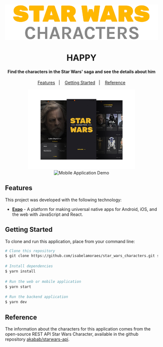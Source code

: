 <h1 align="center">
  <br>
    <img src="https://github.com/isabelamoraes/star_wars_characters/blob/main/demo/logo.jpg?raw=true" alt="Star Wars Characters">
  <br>
  <br>
  HAPPY
</h1>

<h4 align="center">
  Find the characters in the Star Wars' saga and see the details about him
</h4>

<p align="center">
  <a href="#features">Features</a>&nbsp;&nbsp;&nbsp;|&nbsp;&nbsp;&nbsp;
  <a href="#getting-started">Getting Started</a>&nbsp;&nbsp;&nbsp;|&nbsp;&nbsp;&nbsp;
  <a href="#reference">Reference</a>
</p>

<p align="center">
  <img alt="Screens Demo" src="https://raw.githubusercontent.com/isabelamoraes/star_wars_characters/main/demo/star_wars_characters_web.jpg" width="70%">
  <img alt="Mobile Application Demo" src="https://github.com/isabelamoraes/star_wars_characters/blob/main/demo/star_wars_characters.gif?raw=true" width="23%">
</p>

## Features

This project was developed with the following technology:

-  **[Expo](https://expo.io/)** - A platform for making universal native apps for Android, iOS, and the web with JavaScript and React.

## Getting Started

To clone and run this application, place from your command line:

```bash
# Clone this repository
$ git clone https://github.com/isabelamoraes/star_wars_characters.git star_wars_characters

# Install dependencies
$ yarn install

# Run the web or mobile application
$ yarn start

# Run the backend application
$ yarn dev

```

## Reference

The information about the characters for this application comes from the open-source REST API Star Wars Character, available in the github repository [akabab/starwars-api](https://github.com/akabab/starwars-api).